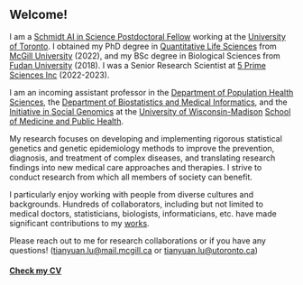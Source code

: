 ## Welcome!

I am a [Schmidt AI in Science Postdoctoral Fellow](https://datasciences.utoronto.ca/schmidt-fellows/) working at the [University of Toronto](https://www.utoronto.ca/). I obtained my PhD degree in [Quantitative Life Sciences](https://www.mcgill.ca/qls/) from [McGill University](https://www.mcgill.ca/) (2022), and my BSc degree in Biological Sciences from [Fudan University](https://www.fudan.edu.cn/en/) (2018). I was a Senior Research Scientist at [5 Prime Sciences Inc](https://5primesciences.com/) (2022-2023).

I am an incoming assistant professor in the [Department of Population Health Sciences](https://pophealth.wisc.edu/), the [Department of Biostatistics and Medical Informatics](https://biostat.wiscweb.wisc.edu/), and the [Initiative in Social Genomics](https://isg.wisc.edu/) at the [University of Wisconsin-Madison](https://www.wisc.edu/) [School of Medicine and Public Health](https://www.med.wisc.edu/). 

My research focuses on developing and implementing rigorous statistical genetics and genetic epidemiology methods to improve the prevention, diagnosis, and treatment of complex diseases, and translating research findings into new medical care approaches and therapies. I strive to conduct research from which all members of society can benefit.

I particularly enjoy working with people from diverse cultures and backgrounds. Hundreds of collaborators, including but not limited to medical doctors, statisticians, biologists, informaticians, etc. have made significant contributions to my [works](https://scholar.google.ca/citations?user=hBnK0YAAAAAJ&hl=en).

Please reach out to me for research collaborations or if you have any questions! (tianyuan.lu@mail.mcgill.ca or tianyuan.lu@utoronto.ca)

#### [Check my CV](https://github.com/tianyuan-lu/tianyuan-lu/blob/main/CV-academic-TianyuanLu.pdf)
